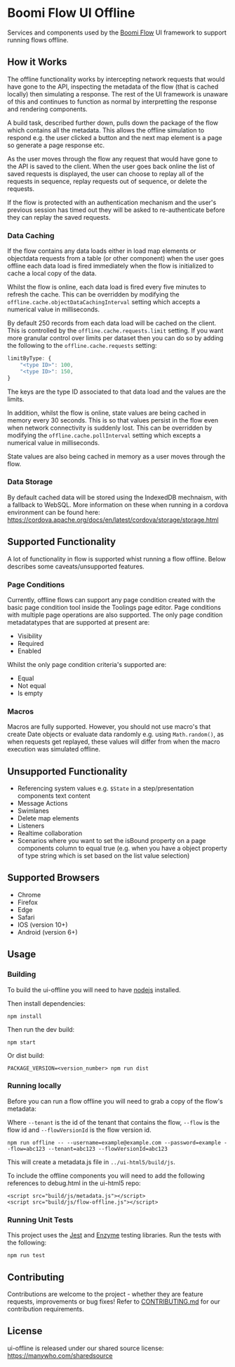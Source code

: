 # Boomi Flow UI Offline

Services and components used by the [Boomi Flow](https://boomi.com/flow) UI framework to support running flows offline.

## How it Works

The offline functionality works by intercepting network requests that would have gone to the API, inspecting the metadata of the flow
(that is cached locally) then simulating a response. The rest of the UI framework is unaware of this and continues to function
as normal by interpretting the response and rendering components.

A build task, described further down, pulls down the package of the flow which contains all the metadata. This allows the offline
simulation to respond e.g. the user clicked a button and the next map element is a page so generate a page response etc.

As the user moves through the flow any request that would have gone to the API is saved to the client. When the user goes back
online the list of saved requests is displayed, the user can choose to replay all of the requests in sequence, replay requests
out of sequence, or delete the requests.

If the flow is protected with an authentication mechanism and the user's previous session has timed out they will be asked
to re-authenticate before they can replay the saved requests.

### Data Caching

If the flow contains any data loads either in load map elements or objectdata requests from a table (or other component) when
the user goes offline each data load is fired immediately when the flow is initialized to cache a local copy of the data.

Whilst the flow is online, each data load is fired every five minutes to refresh the cache. This can be overridden by modifying the
`offline.cache.objectDataCachingInterval` setting which accepts a numerical value in milliseconds.

By default 250 records from each data load will be cached on the client. This is controlled by the `offline.cache.requests.limit` setting.
If you want more granular control over limits per dataset then you can do so by adding the following to the `offline.cache.requests` setting:

```javascript
limitByType: {
    "<type ID>": 100,
    "<type ID>": 150,
}
```

The keys are the type ID associated to that data load and the values are the limits.

In addition, whilst the flow is online, state values are being cached in memory every 30 seconds. This is so that values persist
in the flow even when network connectivity is suddenly lost. This can be overridden by modifying the `offline.cache.pollInterval` setting which
excepts a numerical value in milliseconds.

State values are also being cached in memory as a user moves through the flow.

### Data Storage

By default cached data will be stored using the IndexedDB mechnaism, with a fallback to WebSQL. More information on these when
running in a cordova environment can be found here: https://cordova.apache.org/docs/en/latest/cordova/storage/storage.html

## Supported Functionality

A lot of functionality in flow is supported whist running a flow offline. Below describes
some caveats/unsupported features.

### Page Conditions

Currently, offline flows can support any page condition created with the basic page condition tool inside the Toolings page editor.
Page conditions with multiple page operations are also supported.
The only page condition metadatatypes that are supported at present are:

- Visibility
- Required
- Enabled

Whilst the only page condition criteria's supported are:

- Equal
- Not equal
- Is empty

### Macros

Macros are fully supported. However, you should not use macro's that create Date objects or evaluate data randomly
e.g. using `Math.random()`, as when requests get replayed, these values will differ from when the macro execution
was simulated offline.

## Unsupported Functionality

- Referencing system values e.g. `$State` in a step/presentation components text content
- Message Actions
- Swimlanes
- Delete map elements
- Listeners
- Realtime collaboration
- Scenarios where you want to set the isBound property on a page components column to equal true (e.g. when you have a object property of type string which is set based on the list value selection)

## Supported Browsers

- Chrome
- Firefox
- Edge
- Safari
- IOS (version 10+)
- Android (version 6+)

## Usage

### Building

To build the ui-offline you will need to have [nodejs](http://nodejs.org/) installed.

Then install dependencies:

```
npm install
```

Then run the dev build:

```
npm start
```

Or dist build:

```
PACKAGE_VERSION=<version_number> npm run dist
```

### Running locally

Before you can run a flow offline you will need to grab a copy of the flow's metadata:

Where `--tenant` is the id of the tenant that contains the flow, `--flow` is the flow id and `--flowVersionId` is the flow version id.

```
npm run offline -- --username=example@example.com --password=example --flow=abc123 --tenant=abc123 --flowVersionId=abc123
```

This will create a metadata.js file in `../ui-html5/build/js`.

To include the offline components you will need to add the following references to debug.html in the ui-html5 repo:

```
<script src="build/js/metadata.js"></script>
<script src="build/js/flow-offline.js"></script>
```

### Running Unit Tests

This project uses the [Jest](https://jestjs.io/) and [Enzyme](https://github.com/airbnb/enzyme) testing libraries. Run the tests with the following:

```
npm run test
```

## Contributing

Contributions are welcome to the project - whether they are feature requests, improvements or bug fixes! Refer to
[CONTRIBUTING.md](CONTRIBUTING.md) for our contribution requirements.

## License

ui-offline is released under our shared source license: https://manywho.com/sharedsource
